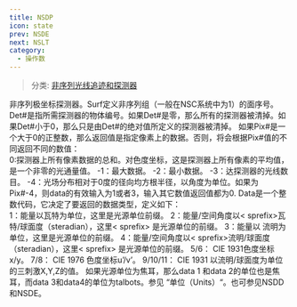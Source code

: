 ```yaml
---
title: NSDP
icon: state
prev: NSDE
next: NSLT
category:
  - 操作数
---
```


> 分类: [非序列光线追迹和探测器](/hb/operands/131/891/  "Zemax 操作数 非序列光线追迹和探测器")

非序列极坐标探测器。Surf定义非序列组（一般在NSC系统中为1）的面序号。Det#是指所需探测器的物体编号。如果Det#是零，那么所有的探测器被清掉。如果Det#小于0，那么只是由Det#的绝对值所定义的探测器被清掉。 
如果Pix#是一个大于0的正整数，那么返回值是指定像素上的数据。否则，将会根据Pix#值的不同返回不同的数值：  
0:探测器上所有像素数据的总和。对色度坐标，这是探测器上所有像素的平均值，是一个非零的光通量值。 
-1：最大数据。 
-2：最小数据。 
-3：达探测器的光线数目。 
-4：光场分布相对于0度的径向均方根半径，以角度为单位。如果为Pix#-4，则data的有效输入为1或者3，输入其它数值返回值都为0. 
Data是一个整数代码，它决定了要返回的数据类型，定义如下：  
1：能量以瓦特为单位，这里是光源单位前缀。 
2：能量/空间角度以< sprefix>瓦特/球面度（steradian），这里< sprefix> 是光源单位的前缀。 
3：能量以 流明为单位，这里是光源单位的前缀。 
4：能量/空间角度以< sprefix>流明/球面度（steradian），这里< sprefix> 是光源单位的前缀。 
5/6： CIE 1931色度坐标x/y。 
7/8： CIE 1976 色度坐标u’/v’。 
9/10/11： CIE 1931 以流明/球面度为单位的三刺激X,Y,Z的值。 
如果光源单位为焦耳，那么data 1 和data 2的单位也是焦耳，而data 3和data4的单位为talbots。参见 “单位（Units）“。也可参见NSDD和NSDE。